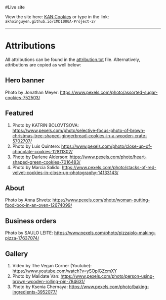 #Live site

View the site here: [KAN Cookies](https://akhoinguyen.github.io/IMD1000A-Project-2/) or type in the link: ```akhoinguyen.github.io/IMD1000A-Project-2/```

---

# Attributions

All attributions can be found in the [attribution.txt](https://github.com/akhoinguyen/IMD1000A-Project-2/blob/main/attributions.txt) file. Alternatively, attributions are copied as well below:

## Hero banner

Photo by Jonathan Meyer: https://www.pexels.com/photo/assorted-sugar-cookies-752503/

## Featured

1. Photo by KATRIN  BOLOVTSOVA: https://www.pexels.com/photo/selective-focus-photo-of-brown-christmas-tree-shaped-gingerbread-cookies-in-a-wooden-crate-5702707/
2. Photo by Luis Quintero: https://www.pexels.com/photo/close-up-of-chocolate-cookies-12811302/
3. Photo by Darlene Alderson: https://www.pexels.com/photo/heart-shaped-green-cookies-7016483/
4. Photo by Marcia Salido: https://www.pexels.com/photo/stacks-of-red-velvet-cookies-in-close-up-photography-14133143/

## About

Photo by Anna Shvets: https://www.pexels.com/photo/woman-putting-food-box-in-an-oven-12674099/

## Business orders

Photo by SAULO LEITE: https://www.pexels.com/photo/pizzaiolo-making-pizza-17637074/

## Gallery

1. Video by The Vegan Corner (Youtube): https://www.youtube.com/watch?v=ySOplGZcmXY
2. Photo by Malidate Van: https://www.pexels.com/photo/person-using-brown-wooden-rolling-pin-784631/
3. Photo by Ksenia Chernaya: https://www.pexels.com/photo/baking-ingredients-3952077/
